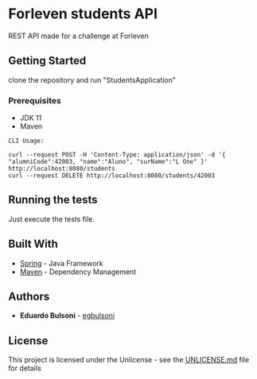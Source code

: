 # Forleven students API

REST API made for a challenge at Forleven

## Getting Started

clone the repository and run "StudentsApplication"

### Prerequisites

- JDK 11
- Maven

```
CLI Usage:

curl --request POST -H 'Content-Type: application/json' -d '{ "alumniCode":42003, "name":"Aluno", "surName":"L One" }' http://localhost:8080/students
curl --request DELETE http://localhost:8080/students/42003

```

## Running the tests

Just execute the tests file.

## Built With

* [Spring](https://spring.io/) - Java Framework
* [Maven](https://maven.apache.org/) - Dependency Management

## Authors

* **Eduardo Bulsoni** - [egbulsoni](https://github.com/egbulsoni)

## License

This project is licensed under the Unlicense - see the [UNLICENSE.md](UNLICENSE.md) file for details

